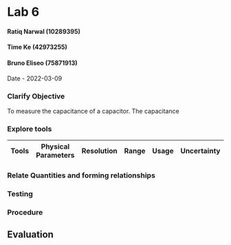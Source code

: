 # Lab 6
#### Ratiq Narwal (10289395)
#### Time Ke (42973255)
#### Bruno Eliseo (75871913)

Date - 2022-03-09



### Clarify Objective

To measure the capacitance of a capacitor. The capacitance 

### Explore tools
| Tools              | Physical Parameters   | Resolution    | Range                                                           | Usage                                                                                                         | Uncertainty |
| ------------------ | --------------------- | ------------- | --------------------------------------------------------------- | ------------------------------------------------------------------------------------------------------------- | ----------- |

### Relate Quantities and forming relationships

### Testing

### Procedure

## Evaluation